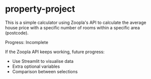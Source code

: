 # property-project

This is a simple calculator using Zoopla's API to calculate the average house price with a specific number of rooms within a specific area (postcode).

Progress: Incomplete

If the Zoopla API keeps working, future progress:
* Use Streamlit to visualise data
* Extra optional variables
* Comparison between selections
